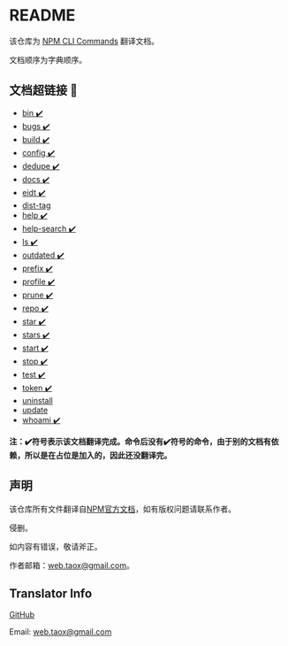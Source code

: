 # README

该仓库为 [NPM CLI Commands](https://docs.npmjs.com/cli/init) 翻译文档。

文档顺序为字典顺序。

## 文档超链接 🔗

* [bin  ✔️](https://NinjiaHub.github.io/NPM-CLI-Commands/docs/npm-bin "npm-bin")
* [bugs ✔️](https://NinjiaHub.github.io/NPM-CLI-Commands/docs/npm-bugs "npm-bugs")
* [build ✔️](https://NinjiaHub.github.io/NPM-CLI-Commands/docs/npm-build "npm-build")
* [config ✔️](https://NinjiaHub.github.io/NPM-CLI-Commands/docs/npm-config "npm-config")
* [dedupe ✔️](https://NinjiaHub.github.io/NPM-CLI-Commands/docs/npm-dedupe "npm-dedupe")
* [docs ✔️](https://NinjiaHub.github.io/NPM-CLI-Commands/docs/npm-docs "npm-docs")
* [eidt ✔️](https://NinjiaHub.github.io/NPM-CLI-Commands/docs/npm-edit "npm-edit")
* [dist-tag](https://NinjiaHub.github.io/NPM-CLI-Commands/docs/npm-dist-tag "npm-dist-tag")
* [help  ✔️](https://NinjiaHub.github.io/NPM-CLI-Commands/docs/npm-help "npm-help")
* [help-search  ✔️](https://NinjiaHub.github.io/NPM-CLI-Commands/docs/npm-help-search "npm-help-search")
* [ls  ✔️](https://NinjiaHub.github.io/NPM-CLI-Commands/docs/npm-ls "npm-ls")
* [outdated  ✔️](https://NinjiaHub.github.io/NPM-CLI-Commands/docs/npm-outdated "npm-outdated")
* [prefix  ✔️](https://NinjiaHub.github.io/NPM-CLI-Commands/docs/npm-prefix "npm-prefix")
* [profile ✔️](https://NinjiaHub.github.io/NPM-CLI-Commands/docs/npm-profile "npm-profile")
* [prune ✔️](https://NinjiaHub.github.io/NPM-CLI-Commands/docs/npm-prune "npm-prune")
* [repo ✔️](https://NinjiaHub.github.io/NPM-CLI-Commands/docs/npm-repo "npm-repo")
* [star ✔️](https://NinjiaHub.github.io/NPM-CLI-Commands/docs/npm-star "npm-star")
* [stars ✔️](https://NinjiaHub.github.io/NPM-CLI-Commands/docs/npm-stars "npm-stars")
* [start ✔️](https://NinjiaHub.github.io/NPM-CLI-Commands/docs/npm-start "npm-start")
* [stop ✔️](https://NinjiaHub.github.io/NPM-CLI-Commands/docs/npm-stop "npm-stop")
* [test ✔️](https://NinjiaHub.github.io/NPM-CLI-Commands/docs/npm-test "npm-test")
* [token ✔️](https://NinjiaHub.github.io/NPM-CLI-Commands/docs/npm-token "npm-token")
* [uninstall](https://NinjiaHub.github.io/NPM-CLI-Commands/docs/npm-uninstall "npm-uninstall")
* [update](https://NinjiaHub.github.io/NPM-CLI-Commands/docs/npm-update "npm-update")
* [whoami ✔️](https://NinjiaHub.github.io/NPM-CLI-Commands/docs/npm-whoami "npm-whoami")

**注：✔️符号表示该文档翻译完成。命令后没有✔️符号的命令，由于别的文档有依赖，所以是在占位是加入的，因此还没翻译完。**

## 声明

该仓库所有文件翻译自[NPM官方文档](https://docs.npmjs.com/cli/init)，如有版权问题请联系作者。

侵删。

如内容有错误，敬请斧正。

作者邮箱：web.taox@gmail.com。

## Translator Info

[GitHub](https://github.com/Tao-Quixote)

Email: <web.taox@gmail.com>
